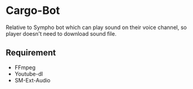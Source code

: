# Cargo-Bot
 Relative to Sympho bot which can play sound on their voice channel, so player doesn't need to download sound file.
 
## Requirement
- FFmpeg
- Youtube-dl
- SM-Ext-Audio

